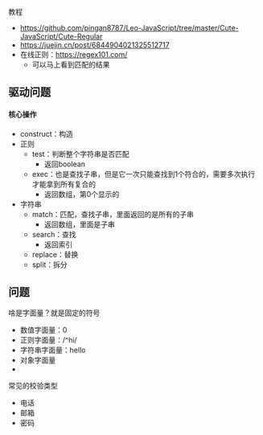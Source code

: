 教程

- https://github.com/pingan8787/Leo-JavaScript/tree/master/Cute-JavaScript/Cute-Regular
- https://juejin.cn/post/6844904021325512717
- 在线正则：https://regex101.com/
  - 可以马上看到匹配的结果




## 驱动问题

#### 核心操作

- construct：构造
- 正则
  - test：判断整个字符串是否匹配
    - 返回boolean
  - exec：也是查找子串，但是它一次只能查找到1个符合的，需要多次执行才能拿到所有复合的
    - 返回数组，第0个显示的
- 字符串
  - match：匹配，查找子串，里面返回的是所有的子串
    - 返回数组，里面是子串
  - search：查找
    - 返回索引
  - replace：替换
  - split：拆分



## 问题

啥是字面量？就是固定的符号

- 数值字面量：0
- 正则字面量：/^hi/
- 字符串字面量：hello
- 对象字面量
- 



常见的校验类型

- 电话
- 邮箱
- 密码

